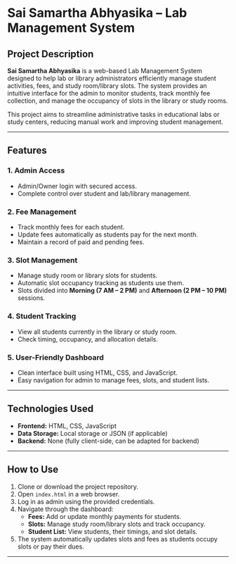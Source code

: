 # Sai Samartha Abhyasika – Lab Management System

## Project Description
**Sai Samartha Abhyasika** is a web-based Lab Management System designed to help lab or library administrators efficiently manage student activities, fees, and study room/library slots. The system provides an intuitive interface for the admin to monitor students, track monthly fee collection, and manage the occupancy of slots in the library or study rooms.

This project aims to streamline administrative tasks in educational labs or study centers, reducing manual work and improving student management.

---

## Features

### 1. Admin Access
- Admin/Owner login with secured access.
- Complete control over student and lab/library management.

### 2. Fee Management
- Track monthly fees for each student.
- Update fees automatically as students pay for the next month.
- Maintain a record of paid and pending fees.

### 3. Slot Management
- Manage study room or library slots for students.
- Automatic slot occupancy tracking as students use them.
- Slots divided into **Morning (7 AM – 2 PM)** and **Afternoon (2 PM – 10 PM)** sessions.

### 4. Student Tracking
- View all students currently in the library or study room.
- Check timing, occupancy, and allocation details.

### 5. User-Friendly Dashboard
- Clean interface built using HTML, CSS, and JavaScript.
- Easy navigation for admin to manage fees, slots, and student lists.

---

## Technologies Used
- **Frontend:** HTML, CSS, JavaScript  
- **Data Storage:** Local storage or JSON (if applicable)  
- **Backend:** None (fully client-side, can be adapted for backend)

---

## How to Use
1. Clone or download the project repository.
2. Open `index.html` in a web browser.
3. Log in as admin using the provided credentials.
4. Navigate through the dashboard:
   - **Fees:** Add or update monthly payments for students.
   - **Slots:** Manage study room/library slots and track occupancy.
   - **Student List:** View students, their timings, and slot details.
5. The system automatically updates slots and fees as students occupy slots or pay their dues.

---


